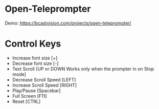# Open-Teleprompter
Demo: https://bcastvision.com/projects/open-teleprompter/

# Control Keys
* Increase font size [+]
* Decrease font size [-]
* Text Scroll [UP or DOWN Works only when the prompter in on Stop mode]
* Decrease Scroll Speed [LEFT]
* Increase Scroll Speed [RIGHT]
* Play/Pause [Spacebar]
* Full Screen [F11]
* Reset [CTRL]
